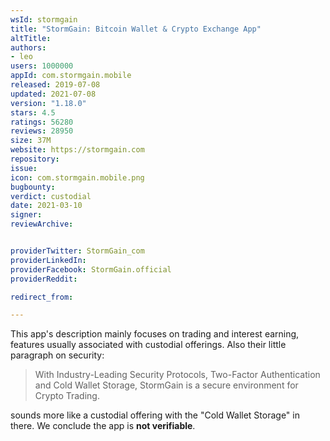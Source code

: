 ```yaml
---
wsId: stormgain
title: "StormGain: Bitcoin Wallet & Crypto Exchange App"
altTitle: 
authors:
- leo
users: 1000000
appId: com.stormgain.mobile
released: 2019-07-08
updated: 2021-07-08
version: "1.18.0"
stars: 4.5
ratings: 56280
reviews: 28950
size: 37M
website: https://stormgain.com
repository: 
issue: 
icon: com.stormgain.mobile.png
bugbounty: 
verdict: custodial
date: 2021-03-10
signer: 
reviewArchive:


providerTwitter: StormGain_com
providerLinkedIn: 
providerFacebook: StormGain.official
providerReddit: 

redirect_from:

---
```



This app's description mainly focuses on trading and interest earning, features
usually associated with custodial offerings. Also their little paragraph on
security:

> With Industry-Leading Security Protocols, Two-Factor Authentication and Cold
  Wallet Storage, StormGain is a secure environment for Crypto Trading.

sounds more like a custodial offering with the "Cold Wallet Storage" in there.
We conclude the app is **not verifiable**.
